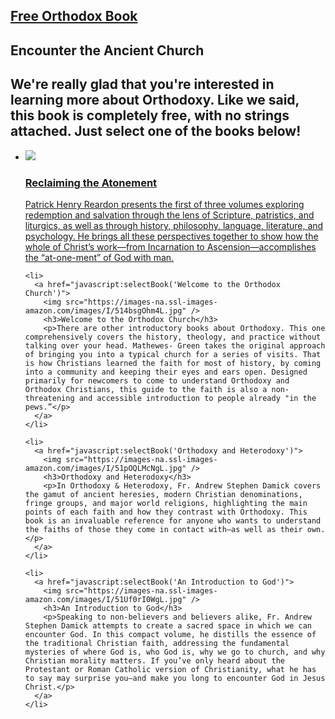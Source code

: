 
<section class="page-header">
<h1 class="project-name"><a href="/">Free Orthodox Book</a></h1>
   <h2 class="project-tagline">Encounter the Ancient Church</h2>
</section>

<section class="main-content">
   <h1>We're really glad that you're interested in learning more about Orthodoxy.  Like we said, this book is completely free, with no strings attached.  Just select one of the books below!</h1>
   
   <ul class="booklist">
    <li>
      <a href="javascript:selectBook('Reclaiming the Atonement')">
        <img src="https://images-na.ssl-images-amazon.com/images/I/51xn7zjW7rL.jpg" />
        <h3>Reclaiming the Atonement</h3>
        <p>Patrick Henry Reardon presents the first of three volumes exploring redemption and salvation through the lens of Scripture, patristics, and liturgics, as well as through history, philosophy, language, literature, and psychology. He brings all these perspectives together to show how the whole of Christ’s work—from Incarnation to Ascension—accomplishes the “at-one-ment” of God with man.</p>
      </a>
    </li>
    
    <li>
      <a href="javascript:selectBook('Welcome to the Orthodox Church')">
        <img src="https://images-na.ssl-images-amazon.com/images/I/514bsgOhm4L.jpg" />
        <h3>Welcome to the Orthodox Church</h3>
        <p>There are other introductory books about Orthodoxy. This one comprehensively covers the history, theology, and practice without talking over your head. Mathewes- Green takes the original approach of bringing you into a typical church for a series of visits. That is how Christians learned the faith for most of history, by coming into a community and keeping their eyes and ears open. Designed primarily for newcomers to come to understand Orthodoxy and Orthodox Christians, this guide to the faith is also a non-threatening and accessible introduction to people already "in the pews.”</p>
      </a>
    </li>
    
    <li>
      <a href="javascript:selectBook('Orthodoxy and Heterodoxy')">
        <img src="https://images-na.ssl-images-amazon.com/images/I/51pOQLMcNgL.jpg" />
        <h3>Orthodoxy and Heterodoxy</h3>
        <p>In Orthodoxy & Heterodoxy, Fr. Andrew Stephen Damick covers the gamut of ancient heresies, modern Christian denominations, fringe groups, and major world religions, highlighting the main points of each faith and how they contrast with Orthodoxy. This book is an invaluable reference for anyone who wants to understand the faiths of those they come in contact with—as well as their own.</p>
      </a>
    </li>
    
    <li>
      <a href="javascript:selectBook('An Introduction to God')">
        <img src="https://images-na.ssl-images-amazon.com/images/I/51Uf0rI0WgL.jpg" />
        <h3>An Introduction to God</h3>
        <p>Speaking to non-believers and believers alike, Fr. Andrew Stephen Damick attempts to create a sacred space in which we can encounter God. In this compact volume, he distills the essence of the traditional Christian faith, addressing the fundamental mysteries of where God is, who God is, why we go to church, and why Christian morality matters. If you’ve only heard about the Protestant or Roman Catholic version of Christianity, what he has to say may surprise you—and make you long to encounter God in Jesus Christ.</p>
      </a>
    </li>
   </ul>
</section>
    
<script>
/*
emailjs.send('default_service', "<YOUR TEMPLATE ID>", {name: "James", notes: "Check this out!"})
.then(function(response) {
   console.log("SUCCESS. status=%d, text=%s", response.status, response.text);
}, function(err) {
   console.log("FAILED. error=", err);
});
*/

fbq('track', 'ViewContent');
/* 
fbq('track', 'AddToCart');
fbq('track', 'CompleteRegistration');
*/

function selectBook(name) {
   console.log(name);
}
</script>
